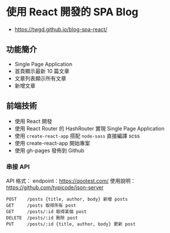 # 使用 React 開發的 SPA Blog

- https://twgd.github.io/blog-spa-react/
　 　
　
　

## 功能簡介

- Single Page Application
- 首頁顯示最新 10 篇文章
- 文章列表顯示所有文章
- 新增文章
　
　

## 前端技術
- 使用 React 開發
- 使用 React Router 的 HashRouter 實現 Single Page Application
- 使用 `create-react-app` 搭配 `node-sass` 直接編譯 scss
- 使用 create-react-app 開始專案
- 使用 gh-pages 發佈到 Github

### 串接 API

API 格式：
endpoint：https://qootest.com/
使用說明：https://github.com/typicode/json-server

```
POST    /posts {title, author, body} 新增 posts
GET     /posts 取得所有 post
GET     /posts/:id 取得某個 post
DELETE  /posts/:id 刪除 post
PUT     /posts/:id {title, author, body} 更新 post
```